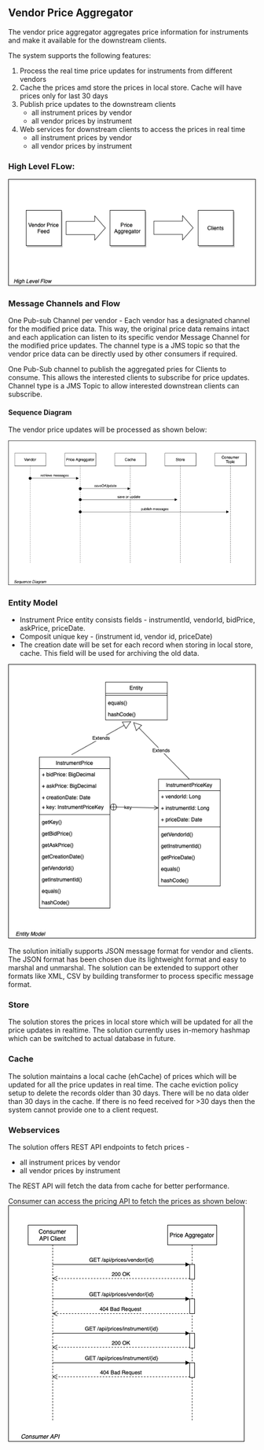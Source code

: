 ## Vendor Price Aggregator

The vendor price aggregator aggregates price information for instruments and make it available for the downstream clients.

The system supports the following features:
1. Process the real time price updates for instruments from different vendors
2. Cache the prices amd store the prices in local store. Cache will have prices only for last 30 days
3. Publish price updates to the downstream clients
    * all instrument prices by vendor
    * all vendor prices by instrument
4. Web services for downstream clients to access the prices in real time
    * all instrument prices by vendor
    * all vendor prices by instrument

### High Level FLow:

![High Level Flow](./images/highlevel.png)

### Message Channels and Flow

One Pub-sub Channel per vendor - Each vendor has a designated channel for the modified price data. This way, the original price data remains intact and each application can listen to its specific vendor Message Channel for the modified price updates. The channel type is a JMS topic so that the vendor price data can be directly used by other consumers if required.

One Pub-Sub channel to publish the aggregated pries for Clients to consume. This allows the interested clients to subscribe for price updates. Channel type is a JMS Topic to allow interested downstrean clients can subscribe.

#### Sequence Diagram

The vendor price updates will be processed as shown below:

![Vendor Sequence Diagram](./images/vendor_price_updates_sequence.png)

### Entity Model

* Instrument Price entity consists fields - instrumentId, vendorId, bidPrice, askPrice, priceDate. 
* Composit unique key - (instrument id, vendor id, priceDate) 
* The creation date will be set for each record when storing in local store, cache. This field will be used for archiving the old data.

![Entity Model](./images/entity-model.png)

The solution initially supports JSON message format for vendor and clients. The JSON format has been chosen due its lightweight format and easy to marshal and unmarshal. The solution can be extended to support other formats like XML, CSV by building transformer to process specific message format. 

### Store
The solution stores the prices in local store which will be updated for all the price updates in realtime. The solution currently uses in-memory hashmap which can be switched to actual database in future.

### Cache
The solution maintains a local cache (ehCache) of prices which will be updated for all the price updates in real time. The cache eviction policy setup to delete the records older than 30 days. There will be no data older than 30 days in the cache. If there is no feed received for >30 days then the system cannot provide one to a client request.
 
### Webservices
The solution offers REST API endpoints to fetch prices -
* all instrument prices by vendor
* all vendor prices by instrument

The REST API will fetch the data from cache for better performance.

Consumer can access the pricing API to fetch the prices as shown below:
![Consumer API Sequence Diagram](./images/consumer_api_sequence.png)
